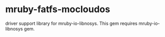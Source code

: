 mruby-fatfs-mocloudos
========

driver support library for mruby-io-libnosys.
This gem requires mruby-io-libnosys gem.

